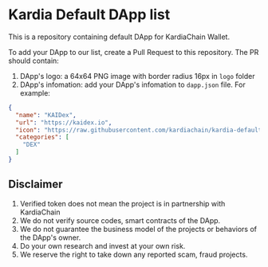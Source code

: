# Kardia Default DApp list

This is a repository containing default DApp for KardiaChain Wallet.

To add your DApp to our list, create a Pull Request to this repository. The PR should contain:
1. DApp's logo: a 64x64 PNG image with border radius 16px in `logo` folder
2. DApp's infomation: add your DApp's infomation to `dapp.json` file. For example:
```json
{
  "name": "KAIDex",
  "url": "https://kaidex.io",
  "icon": "https://raw.githubusercontent.com/kardiachain/kardia-default-dapp/master/logo/kaidex.png",
  "categories": [
    "DEX"
  ]
}
```

## Disclaimer

1. Verified token does not mean the project is in partnership with KardiaChain
2. We do not verify source codes, smart contracts of the DApp.
3. We do not guarantee the business model of the projects or behaviors of the DApp's owner.
4. Do your own research and invest at your own risk.
5. We reserve the right to take down any reported scam, fraud projects.